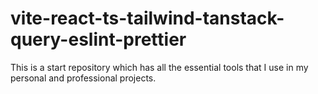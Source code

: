 # vite-react-ts-tailwind-tanstack-query-eslint-prettier
This is a start repository which has all the essential tools that I use in my personal and professional projects.
